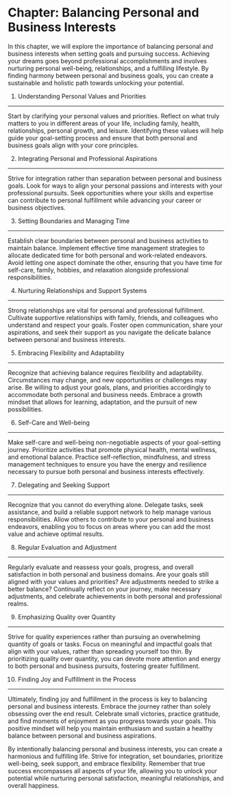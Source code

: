 Chapter: Balancing Personal and Business Interests
==================================================

In this chapter, we will explore the importance of balancing personal and business interests when setting goals and pursuing success. Achieving your dreams goes beyond professional accomplishments and involves nurturing personal well-being, relationships, and a fulfilling lifestyle. By finding harmony between personal and business goals, you can create a sustainable and holistic path towards unlocking your potential.

1. Understanding Personal Values and Priorities
-----------------------------------------------

Start by clarifying your personal values and priorities. Reflect on what truly matters to you in different areas of your life, including family, health, relationships, personal growth, and leisure. Identifying these values will help guide your goal-setting process and ensure that both personal and business goals align with your core principles.

2. Integrating Personal and Professional Aspirations
----------------------------------------------------

Strive for integration rather than separation between personal and business goals. Look for ways to align your personal passions and interests with your professional pursuits. Seek opportunities where your skills and expertise can contribute to personal fulfillment while advancing your career or business objectives.

3. Setting Boundaries and Managing Time
---------------------------------------

Establish clear boundaries between personal and business activities to maintain balance. Implement effective time management strategies to allocate dedicated time for both personal and work-related endeavors. Avoid letting one aspect dominate the other, ensuring that you have time for self-care, family, hobbies, and relaxation alongside professional responsibilities.

4. Nurturing Relationships and Support Systems
----------------------------------------------

Strong relationships are vital for personal and professional fulfillment. Cultivate supportive relationships with family, friends, and colleagues who understand and respect your goals. Foster open communication, share your aspirations, and seek their support as you navigate the delicate balance between personal and business interests.

5. Embracing Flexibility and Adaptability
-----------------------------------------

Recognize that achieving balance requires flexibility and adaptability. Circumstances may change, and new opportunities or challenges may arise. Be willing to adjust your goals, plans, and priorities accordingly to accommodate both personal and business needs. Embrace a growth mindset that allows for learning, adaptation, and the pursuit of new possibilities.

6. Self-Care and Well-being
---------------------------

Make self-care and well-being non-negotiable aspects of your goal-setting journey. Prioritize activities that promote physical health, mental wellness, and emotional balance. Practice self-reflection, mindfulness, and stress management techniques to ensure you have the energy and resilience necessary to pursue both personal and business interests effectively.

7. Delegating and Seeking Support
---------------------------------

Recognize that you cannot do everything alone. Delegate tasks, seek assistance, and build a reliable support network to help manage various responsibilities. Allow others to contribute to your personal and business endeavors, enabling you to focus on areas where you can add the most value and achieve optimal results.

8. Regular Evaluation and Adjustment
------------------------------------

Regularly evaluate and reassess your goals, progress, and overall satisfaction in both personal and business domains. Are your goals still aligned with your values and priorities? Are adjustments needed to strike a better balance? Continually reflect on your journey, make necessary adjustments, and celebrate achievements in both personal and professional realms.

9. Emphasizing Quality over Quantity
------------------------------------

Strive for quality experiences rather than pursuing an overwhelming quantity of goals or tasks. Focus on meaningful and impactful goals that align with your values, rather than spreading yourself too thin. By prioritizing quality over quantity, you can devote more attention and energy to both personal and business pursuits, fostering greater fulfillment.

10. Finding Joy and Fulfillment in the Process
----------------------------------------------

Ultimately, finding joy and fulfillment in the process is key to balancing personal and business interests. Embrace the journey rather than solely obsessing over the end result. Celebrate small victories, practice gratitude, and find moments of enjoyment as you progress towards your goals. This positive mindset will help you maintain enthusiasm and sustain a healthy balance between personal and business aspirations.

By intentionally balancing personal and business interests, you can create a harmonious and fulfilling life. Strive for integration, set boundaries, prioritize well-being, seek support, and embrace flexibility. Remember that true success encompasses all aspects of your life, allowing you to unlock your potential while nurturing personal satisfaction, meaningful relationships, and overall happiness.
